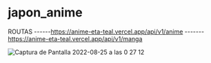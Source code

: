 # japon_anime


ROUTAS
------https://anime-eta-teal.vercel.app/api/v1/anime -------https://anime-eta-teal.vercel.app/api/v1/manga

![Captura de Pantalla 2022-08-25 a las 0 27 12](https://user-images.githubusercontent.com/108528939/186534633-4f4ea427-b798-4d02-a571-1b4bddc6eddc.png)


